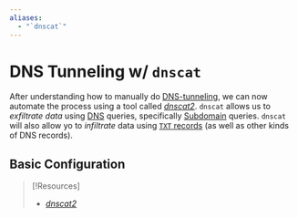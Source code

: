 ```yaml
---
aliases:
  - "`dnscat`"
---
```

# DNS Tunneling w/ `dnscat`
After understanding how to manually do [DNS-tunneling](../../cybersecurity/TTPs/c2/DNS-tunneling.md), we can now automate the process using a tool called [_dnscat2_](https://github.com/iagox86/dnscat2). `dnscat` allows us to *exfiltrate data* using [DNS](../../networking/DNS/DNS.md) queries, specifically [Subdomain](../../networking/DNS/DNS.md#Subdomain) queries. `dnscat` will also allow yo to *infiltrate* data using [`TXT` records](../../networking/DNS/TXT-record.md) (as well as other kinds of DNS records). 
## Basic Configuration




> [!Resources]
> - [_dnscat2_](https://github.com/iagox86/dnscat2)
